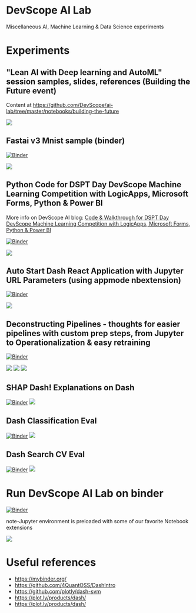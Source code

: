 # DevScope AI Lab

Miscellaneous AI, Machine Learning & Data Science experiments 

# Experiments

## "Lean AI with Deep learning and AutoML" session samples, slides, references (Building the Future event)

Content at https://github.com/DevScope/ai-lab/tree/master/notebooks/building-the-future

![](./notebooks/building-the-future/screenshot.png)

## Fastai v3 Mnist sample (binder)

[![Binder](https://beta.mybinder.org/badge.svg)](https://mybinder.org/v2/gh/DevScope/ai-lab/master?filepath=notebooks%2Ffastai%2Ffastai-mnist-sample.ipynb)

![](./images/fastai-mnist-sample.png)

##  Python Code for DSPT Day DevScope Machine Learning Competition with LogicApps, Microsoft Forms, Python & Power BI
More info on DevScope AI blog: [Code & Walkthrough for DSPT Day DevScope Machine Learning Competition with LogicApps, Microsoft Forms, Python & Power BI](https://medium.com/devscope-ai/code-walkthrough-for-dspt-day-devscope-machine-learning-competition-with-logicapps-microsoft-cdc8efecaa79)

[![Binder](https://beta.mybinder.org/badge.svg)](https://mybinder.org/v2/gh/DevScope/ai-lab/master?filepath=notebooks%2Fdsptday-ml-competition)

  ![](https://cdn-images-1.medium.com/max/800/1*nfEWdoC7xi_QNvekVgttvQ.png)

##  Auto Start Dash React Application with Jupyter URL Parameters (using appmode nbextension)
[![Binder](https://beta.mybinder.org/badge.svg)](https://mybinder.org/v2/gh/DevScope/ai-lab/master?urlpath=%2Fapps%2Fnotebooks%2Fdash-appmode-parameters%2Fdash-table.ipynb%3Fcsv_url%3Dhttps%3A%2F%2Fraw.githubusercontent.com%2Fplotly%2Fdatasets%2Fmaster%2Fauto-mpg.csv)

  ![](./notebooks/dash-appmode-parameters/screenshot.png)

## Deconstructing Pipelines - thoughts for easier pipelines with custom prep steps, from Jupyter to Operationalization & easy retraining
[![Binder](https://beta.mybinder.org/badge.svg)](https://mybinder.org/v2/gh/DevScope/ai-lab/master?filepath=notebooks%2Fdeconstructing-pipelines)

  ![](./notebooks/deconstructing-pipelines/screenshot1.png)
  ![](./notebooks/deconstructing-pipelines/screenshot2.png)
  ![](./notebooks/deconstructing-pipelines/screenshot3.png)

## SHAP Dash! Explanations on Dash 
[![Binder](https://beta.mybinder.org/badge.svg)](https://mybinder.org/v2/gh/DevScope/ai-lab/master?filepath=notebooks%2Fshap-dash%2Fshap-dash.ipynb)
  ![](./notebooks/shap-dash/screenshot.gif)

## Dash Classification Eval
[![Binder](https://beta.mybinder.org/badge.svg)](https://mybinder.org/v2/gh/DevScope/ai-lab/master?filepath=notebooks%2Fdash-classification-eval%2Fdash-classification-eval.ipynb)
  ![](./notebooks/dash-classification-eval/screenshot.gif)

## Dash Search CV Eval  
[![Binder](https://beta.mybinder.org/badge.svg)](https://mybinder.org/v2/gh/DevScope/ai-lab/master?filepath=notebooks%2Fdash-searchcv-eval%2Fdash-searchcv-eval.ipynb)
  ![](./notebooks/dash-searchcv-eval/screenshot.png)

  
# Run DevScope AI Lab on binder
[![Binder](https://mybinder.org/badge.svg)](https://mybinder.org/v2/gh/DevScope/ai-lab/master)

note-Jupyter environment is preloaded with some of our favorite Notebook extensions

![](./images/2018-08-16-23-50-11.png)

# Useful references

- https://mybinder.org/
- https://github.com/4QuantOSS/DashIntro 
- https://github.com/plotly/dash-svm
- https://plot.ly/products/dash/
- https://plot.ly/products/dash/
